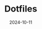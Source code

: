 ---
title: Dotfiles
icon: pencil
date: 2024-10-11
weight: 10
description: >
    A collection of my dotfiles and an installation script for bootstrapping 
externalUrl: https://github.com/mehmetalici/dotfiles
---